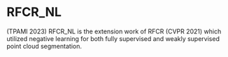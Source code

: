 # RFCR_NL
(TPAMI 2023) RFCR_NL is the extension work of RFCR (CVPR 2021) which utilized negative learning for both fully supervised and weakly supervised point cloud segmentation.
